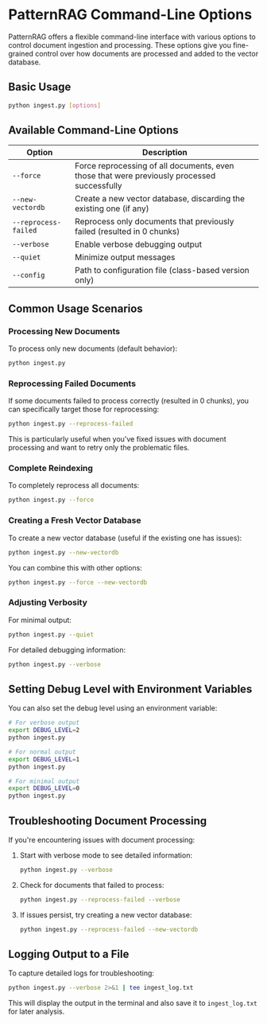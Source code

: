 # PatternRAG Command-Line Options

PatternRAG offers a flexible command-line interface with various options to control document ingestion and processing. These options give you fine-grained control over how documents are processed and added to the vector database.

## Basic Usage

```bash
python ingest.py [options]
```

## Available Command-Line Options

| Option | Description |
|--------|-------------|
| `--force` | Force reprocessing of all documents, even those that were previously processed successfully |
| `--new-vectordb` | Create a new vector database, discarding the existing one (if any) |
| `--reprocess-failed` | Reprocess only documents that previously failed (resulted in 0 chunks) |
| `--verbose` | Enable verbose debugging output |
| `--quiet` | Minimize output messages |
| `--config` | Path to configuration file (class-based version only) |

## Common Usage Scenarios

### Processing New Documents

To process only new documents (default behavior):

```bash
python ingest.py
```

### Reprocessing Failed Documents

If some documents failed to process correctly (resulted in 0 chunks), you can specifically target those for reprocessing:

```bash
python ingest.py --reprocess-failed
```

This is particularly useful when you've fixed issues with document processing and want to retry only the problematic files.

### Complete Reindexing

To completely reprocess all documents:

```bash
python ingest.py --force
```

### Creating a Fresh Vector Database

To create a new vector database (useful if the existing one has issues):

```bash
python ingest.py --new-vectordb
```

You can combine this with other options:

```bash
python ingest.py --force --new-vectordb
```

### Adjusting Verbosity

For minimal output:

```bash
python ingest.py --quiet
```

For detailed debugging information:

```bash
python ingest.py --verbose
```

## Setting Debug Level with Environment Variables

You can also set the debug level using an environment variable:

```bash
# For verbose output
export DEBUG_LEVEL=2
python ingest.py

# For normal output
export DEBUG_LEVEL=1
python ingest.py

# For minimal output
export DEBUG_LEVEL=0
python ingest.py
```

## Troubleshooting Document Processing

If you're encountering issues with document processing:

1. Start with verbose mode to see detailed information:
   ```bash
   python ingest.py --verbose
   ```

2. Check for documents that failed to process:
   ```bash
   python ingest.py --reprocess-failed --verbose
   ```

3. If issues persist, try creating a new vector database:
   ```bash
   python ingest.py --reprocess-failed --new-vectordb
   ```

## Logging Output to a File

To capture detailed logs for troubleshooting:

```bash
python ingest.py --verbose 2>&1 | tee ingest_log.txt
```

This will display the output in the terminal and also save it to `ingest_log.txt` for later analysis.
